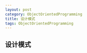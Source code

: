 ```yaml
---
layout: post
category: ObjectOrientedProgramming
title: 设计模式
tags: ObjectOrientedProgramming
---
```


## 设计模式


